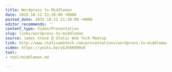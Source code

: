```yaml
---
title: Wordpress to Middleman
date: 2015-10-12 21:38:00 +0000
posted_date: 2015-10-12 21:38:00 +0000
editor_recommends: ''
content_type: Video/Presentation
slug: links/wordpress-to-middleman
source: James Stone @ Static Web Tech Meetup
link: http://www.staticwebtech.com/presentations/wordpress-to-middleman/
video: https://youtu.be/yGJh6K099xE
tool:
- tool/middleman.md

---
```

